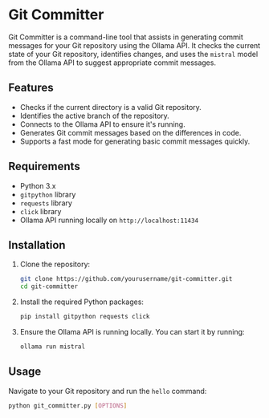 # Git Committer

Git Committer is a command-line tool that assists in generating commit messages for your Git repository using the Ollama API. It checks the current state of your Git repository, identifies changes, and uses the `mistral` model from the Ollama API to suggest appropriate commit messages.

## Features

- Checks if the current directory is a valid Git repository.
- Identifies the active branch of the repository.
- Connects to the Ollama API to ensure it's running.
- Generates Git commit messages based on the differences in code.
- Supports a fast mode for generating basic commit messages quickly.

## Requirements

- Python 3.x
- `gitpython` library
- `requests` library
- `click` library
- Ollama API running locally on `http://localhost:11434`

## Installation

1. Clone the repository:

    ```bash
    git clone https://github.com/yourusername/git-committer.git
    cd git-committer
    ```

2. Install the required Python packages:

    ```bash
    pip install gitpython requests click
    ```

3. Ensure the Ollama API is running locally. You can start it by running:

    ```bash
    ollama run mistral
    ```

## Usage

Navigate to your Git repository and run the `hello` command:

```bash
python git_committer.py [OPTIONS]